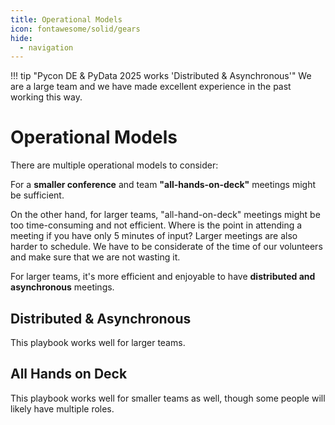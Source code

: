 ```yaml
---
title: Operational Models
icon: fontawesome/solid/gears
hide:
  - navigation
---
```



!!! tip "Pycon DE & PyData 2025 works 'Distributed & Asynchronous'"
    We are a large team and we have made excellent experience in the past working this way.

# Operational Models

There are multiple operational models to consider:

For a **smaller conference** and team **"all-hands-on-deck"** meetings might be sufficient.

On the other hand, for larger teams, "all-hand-on-deck" meetings might be too time-consuming and not efficient.
Where is the point in attending a meeting if you have only 5 minutes of input?
Larger meetings are also harder to schedule.
We have to be considerate of the time of our volunteers and make sure that we are not wasting it.

For larger teams, it's more efficient and enjoyable to have **distributed and asynchronous** meetings.

## Distributed & Asynchronous

This playbook works well for larger teams.

## All Hands on Deck

This playbook works well for smaller teams as well, though some people will likely have multiple roles.
